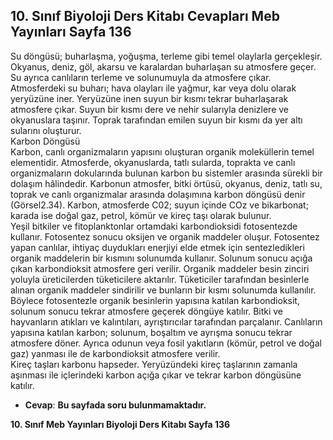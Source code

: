 ## 10. Sınıf Biyoloji Ders Kitabı Cevapları Meb Yayınları Sayfa 136

Su döngüsü; buharlaşma, yoğuşma, terleme gibi temel olaylarla gerçekleşir. Okyanus, deniz, göl, akarsu ve karalardan buharlaşan su atmosfere geçer. Su ayrıca canlıların terleme ve solunumuyla da atmosfere çıkar. Atmosferdeki su buharı; hava olayları ile yağmur, kar veya dolu olarak yeryüzüne iner. Yeryüzüne inen suyun bir kısmı tekrar buharlaşarak atmosfere çıkar. Suyun bir kısmı dere ve nehir sularıyla denizlere ve okyanuslara taşınır. Toprak tarafından emilen suyun bir kısmı da yer altı sularını oluşturur.  
 Karbon Döngüsü  
 Karbon, canlı organizmaların yapısını oluşturan organik moleküllerin temel elementidir. Atmosferde, okyanuslarda, tatlı sularda, toprakta ve canlı organizmaların dokularında bulunan karbon bu sistemler arasında sürekli bir dolaşım hâlindedir. Karbonun atmosfer, bitki örtüsü, okyanus, deniz, tatlı su, toprak ve canlı organizmalar arasında dolaşımına karbon döngüsü denir (Görsel2.34). Karbon, atmosferde C02; suyun içinde COz ve bikarbonat; karada ise doğal gaz, petrol, kömür ve kireç taşı olarak bulunur.  
 Yeşil bitkiler ve fitoplanktonlar ortamdaki karbondioksidi fotosentezde kullanır. Fotosentez sonucu oksijen ve organik maddeler oluşur. Fotosentez yapan canlılar, ihtiyaç duydukları enerjiyi elde etmek için sentezledikleri organik maddelerin bir kısmını solunumda kullanır. Solunum sonucu açığa çıkan karbondioksit atmosfere geri verilir. Organik maddeler besin zinciri yoluyla üreticilerden tüketicilere aktarılır. Tüketiciler tarafından besinlerle alınan organik maddeler sindirilir ve bunların bir kısmı solunumda kullanılır. Böylece fotosentezle organik besinlerin yapısına katılan karbondioksit, solunum sonucu tekrar atmosfere geçerek döngüye katılır. Bitki ve hayvanların atıkları ve kalıntıları, ayrıştırıcılar tarafından parçalanır. Canlıların yapısına katılan karbon; solunum, boşaltım ve ayrışma sonucu tekrar atmosfere döner. Ayrıca odunun veya fosil yakıtların (kömür, petrol ve doğal gaz) yanması ile de karbondioksit atmosfere verilir.  
 Kireç taşları karbonu hapseder. Yeryüzündeki kireç taşlarının zamanla aşınması ile içlerindeki karbon açığa çıkar ve tekrar karbon döngüsüne katılır.

* **Cevap**: **Bu sayfada soru bulunmamaktadır.**

**10. Sınıf Meb Yayınları Biyoloji Ders Kitabı Sayfa 136**